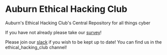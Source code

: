 # Auburn Ethical Hacking Club
Auburn's Ethical Hacking Club's Central Repository for all things cyber


If you have not already please take our [survey](https://goo.gl/forms/6ajTRqusiytN0KFA3)!

Please join our [slack](https://auburnacm.slack.com) if you wish to be kept up to date! You can find us in the ethical_hacking_club channel!
